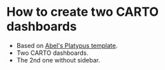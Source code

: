 # How to create two CARTO dashboards

* Based on [Abel's Platypus template](https://github.com/CartoDB/platypus).
* Two CARTO dashboards.
* The 2nd one without sidebar.
